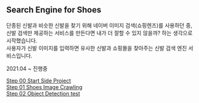 ## Search Engine for Shoes
단종된 신발과 비슷한 신발을 찾기 위해 네이버 이미지 검색(쇼핑렌즈)를 사용하던 중, 신발 검색만 제공하는 서비스를 만든다면 내가 더 잘할 수 있지 않을까? 하는 생각으로 시작했습니다.<br>
사용자가 신발 이미지를 입력하면 유사한 신발과 쇼핑몰을 찾아주는 신발 검색 엔진 서비스입니다.<br>

2021.04 ~ 진행중

[Step 00 Start Side Project](https://mapadubak.tistory.com/109)<br>
[Step 01 Shoes Image Crawling](https://mapadubak.tistory.com/110)<br>
[Step 02 Object Detection test](https://mapadubak.tistory.com/113)<br>
